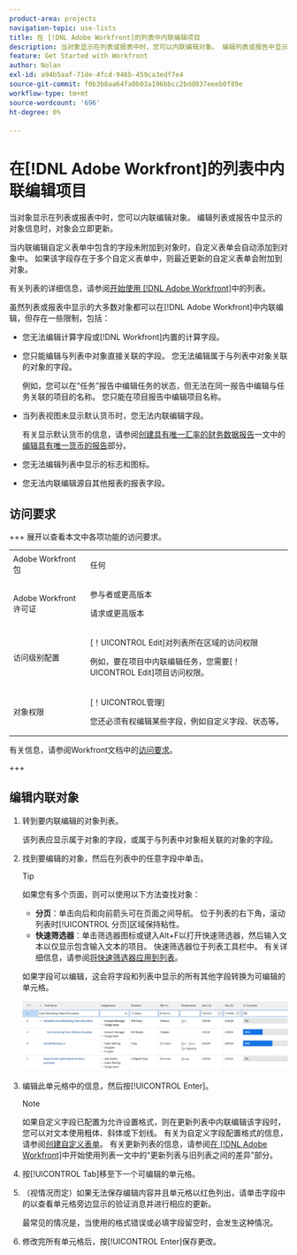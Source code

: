 ```yaml
---
product-area: projects
navigation-topic: use-lists
title: 在 [!DNL Adobe Workfront]的列表中内联编辑项目
description: 当对象显示在列表或报表中时，您可以内联编辑对象。 编辑列表或报告中显示的对象信息时，对象会立即更新。
feature: Get Started with Workfront
author: Nolan
exl-id: a94b5aaf-71de-4fcd-946b-459ca3edf7e4
source-git-commit: f0b3b8aa64fa0b03a196bbcc2bdd037eeeb0f89e
workflow-type: tm+mt
source-wordcount: '696'
ht-degree: 0%

---
```


# 在[!DNL Adobe Workfront]的列表中内联编辑项目

<!--Audited: 11/2024-->

当对象显示在列表或报表中时，您可以内联编辑对象。 编辑列表或报告中显示的对象信息时，对象会立即更新。

当内联编辑自定义表单中包含的字段未附加到对象时，自定义表单会自动添加到对象中。 如果该字段存在于多个自定义表单中，则最近更新的自定义表单会附加到对象。

有关列表的详细信息，请参阅[开始使用 [!DNL Adobe Workfront]](../../../workfront-basics/navigate-workfront/use-lists/view-items-in-a-list.md)中的列表。

虽然列表或报表中显示的大多数对象都可以在[!DNL Adobe Workfront]中内联编辑，但存在一些限制，包括：

* 您无法编辑计算字段或[!DNL Workfront]内置的计算字段。
* 您只能编辑与列表中对象直接关联的字段。 您无法编辑属于与列表中对象关联的对象的字段。

  例如，您可以在“任务”报告中编辑任务的状态，但无法在同一报告中编辑与任务关联的项目的名称。 您只能在项目报告中编辑项目名称。
* 当列表视图未显示默认货币时，您无法内联编辑字段。

  有关显示默认货币的信息，请参阅[创建具有唯一汇率的财务数据报告](../../../reports-and-dashboards/reports/creating-and-managing-reports/create-financial-data-reports-unique-exchange-rates.md#editing-reports-with-unique-currencies)一文中的[编辑具有唯一货币的报告](../../../reports-and-dashboards/reports/creating-and-managing-reports/create-financial-data-reports-unique-exchange-rates.md)部分。
* 您无法编辑列表中显示的标志和图标。
* 您无法内联编辑源自其他报表的报表字段。

## 访问要求

+++ 展开以查看本文中各项功能的访问要求。 

<table style="table-layout:auto"> 
 <col> 
 <col> 
 <tbody> 
  <tr> 
   <td role="rowheader">Adobe Workfront包</td> 
   <td> <p>任何</p> </td> 
  </tr> 
  <tr> 
   <td role="rowheader">Adobe Workfront许可证</td> 
   <td> 
   <p>参与者或更高版本 </p>
   <p>请求或更高版本</p>
   </td> 
  </tr> 
  <tr> 
   <td role="rowheader">访问级别配置</td> 
   <td> <p>[！UICONTROL Edit]对列表所在区域的访问权限</p> <p>例如，要在项目中内联编辑任务，您需要[！UICONTROL Edit]项目访问权限。</p></td> 
  </tr> 
  <tr> 
   <td role="rowheader">对象权限</td> 
   <td> <p>[！UICONTROL管理]</p> <p>您还必须有权编辑某些字段，例如自定义字段、状态等。</p>  </td> 
  </tr> 
 </tbody> 
</table>

有关信息，请参阅Workfront文档中的[访问要求](/help/quicksilver/administration-and-setup/add-users/access-levels-and-object-permissions/access-level-requirements-in-documentation.md)。

+++

## 编辑内联对象

1. 转到要内联编辑的对象列表。

   该列表应显示属于对象的字段，或属于与列表中对象相关联的对象的字段。

1. 找到要编辑的对象，然后在列表中的任意字段中单击。

   >[!TIP]
   >
   >如果您有多个页面，则可以使用以下方法查找对象：
   >
   >   * **分页**：单击向后和向前箭头可在页面之间导航。
   >     位于列表的右下角，滚动列表时[!UICONTROL 分页]区域保持粘性。
   >   * **快速筛选器**：单击筛选器图标或键入Alt+F以打开快速筛选器，然后输入文本以仅显示包含输入文本的项目。
   >     快速筛选器位于列表工具栏中。 有关详细信息，请参阅[将快速筛选器应用到列表](../../../workfront-basics/navigate-workfront/use-lists/apply-quick-filter-list.md)。

   如果字段可以编辑，这会将字段和列表中显示的所有其他字段转换为可编辑的单元格。

   ![可编辑的单元格](assets/nwe-editable-cells-350x131.png)

1. 编辑此单元格中的信息，然后按[!UICONTROL Enter]。

   >[!NOTE]
   >
   >如果自定义字段已配置为允许设置格式，则在更新列表中内联编辑该字段时，您可以对文本使用粗体、斜体或下划线。
   >有关为自定义字段配置格式的信息，请参阅[创建自定义表单](/help/quicksilver/administration-and-setup/customize-workfront/create-manage-custom-forms/form-designer/design-a-form/design-a-form.md)。
   >有关更新列表的信息，请参阅[在 [!DNL Adobe Workfront]](../../../workfront-basics/navigate-workfront/use-lists/view-items-in-a-list.md)中开始使用列表一文中的“更新列表与旧列表之间的差异”部分。

1. 按[!UICONTROL Tab]移至下一个可编辑的单元格。
1. （视情况而定）如果无法保存编辑内容并且单元格以红色列出，请单击字段中的以查看单元格旁边显示的验证消息并进行相应的更新。

   最常见的情况是，当使用的格式错误或必填字段留空时，会发生这种情况。

1. 修改完所有单元格后，按[!UICONTROL Enter]保存更改。
